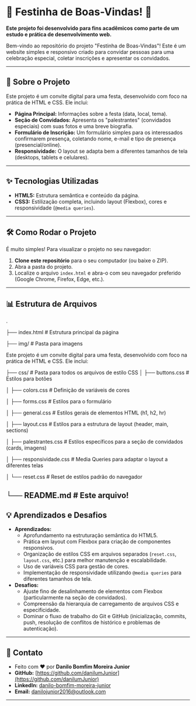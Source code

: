 # 🥳 Festinha de Boas-Vindas! 🥳

**Este projeto foi desenvolvido para fins acadêmicos como parte de um estudo e prática de desenvolvimento web.**

Bem-vindo ao repositório do projeto "Festinha de Boas-Vindas"! Este é um website simples e responsivo criado para convidar pessoas para uma celebração especial, coletar inscrições e apresentar os convidados.

---

## 🚀 Sobre o Projeto

Este projeto é um convite digital para uma festa, desenvolvido com foco na prática de HTML e CSS. Ele inclui:

* **Página Principal:** Informações sobre a festa (data, local, tema).
* **Seção de Convidados:** Apresenta os "palestrantes" (convidados especiais) com suas fotos e uma breve biografia.
* **Formulário de Inscrição:** Um formulário simples para os interessados confirmarem presença, coletando nome, e-mail e tipo de presença (presencial/online).
* **Responsividade:** O layout se adapta bem a diferentes tamanhos de tela (desktops, tablets e celulares).

---

## ✨ Tecnologias Utilizadas

* **HTML5:** Estrutura semântica e conteúdo da página.
* **CSS3:** Estilização completa, incluindo layout (Flexbox), cores e responsividade (`@media queries`).

---

## 🛠️ Como Rodar o Projeto

É muito simples! Para visualizar o projeto no seu navegador:

1.  **Clone este repositório** para o seu computador (ou baixe o ZIP).
2.  Abra a pasta do projeto.
3.  Localize o arquivo `index.html` e abra-o com seu navegador preferido (Google Chrome, Firefox, Edge, etc.).

---

## 📊 Estrutura de Arquivos

.

├── index.html                  # Estrutura principal da página

├── img/                        # Pasta para imagens

Este projeto é um convite digital para uma festa, desenvolvido com foco na prática de HTML e CSS. Ele inclui:

├── css/                        # Pasta para todos os arquivos de estilo CSS
│   ├── buttons.css             # Estilos para botões

│   ├── colors.css              # Definição de variáveis de cores

│   ├── forms.css               # Estilos para o formulário

│   ├── general.css             # Estilos gerais de elementos HTML (h1, h2, hr)

│   ├── layout.css              # Estilos para a estrutura de layout (header, main, sections)

│   ├── palestrantes.css        # Estilos específicos para a seção de convidados (cards, imagens)

│   ├── responsividade.css      # Media Queries para adaptar o layout a diferentes telas

│   └── reset.css               # Reset de estilos padrão do navegador

└── README.md                   # Este arquivo!
---

## 💡 Aprendizados e Desafios

* **Aprendizados:**
    * Aprofundamento na estruturação semântica do HTML5.
    * Prática em layout com Flexbox para criação de componentes responsivos.
    * Organização de estilos CSS em arquivos separados (`reset.css`, `layout.css`, etc.) para melhor manutenção e escalabilidade.
    * Uso de variáveis CSS para gestão de cores.
    * Implementação de responsividade utilizando `@media queries` para diferentes tamanhos de tela.
* **Desafios:**
    * Ajuste fino de desalinhamento de elementos com Flexbox (particularmente na seção de convidados).
    * Compreensão da hierarquia de carregamento de arquivos CSS e especificidade.
    * Dominar o fluxo de trabalho do Git e GitHub (inicialização, commits, push, resolução de conflitos de histórico e problemas de autenticação).

---

## 🤝 Contato

* Feito com ❤️ por **Danilo Bomfim Moreira Junior**
* **GitHub:** [https://github.com/danilumJunior](https://github.com/danilumJunior)
* **LinkedIn:** [danilo-bomfim-moreira-junior](https://www.linkedin.com/in/danilo-bomfim-moreira-junior-b92b9b263/)
* **Email:** [danilojunior2016@outlook.com](mailto:danilojunior2016@outlook.com)

---
